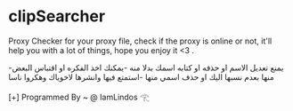 # clipSearcher

Proxy Checker for your proxy file, check if the proxy is online or not, it'll help you with a lot of things, hope you enjoy it <3 .

 -يمنع تعديل الاسم او حذفه او كتابه اسمك بدلا منه
 -يمكنك اخذ الفكره او اقتباس البعض منها بعدم نسبها اليك او حذف اسمي منها
 -استمتع فيها وانشرها لاخوياك وهكروا ناسا

[+] Programmed By ~ @ IamLindos 𓂀
